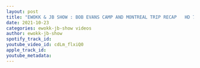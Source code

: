 ```yaml
---
layout: post
title: "EWOKK & JB SHOW : BOB EVANS CAMP AND MONTREAL TRIP RECAP   HD 720p"
date: 2021-10-23
categories: ewokk-jb-show videos
author: ewokk-jb-show
spotify_track_id: 
youtube_video_id: cdLm_flxiQ0
apple_track_id: 
youtube_metadata: 
---
```

